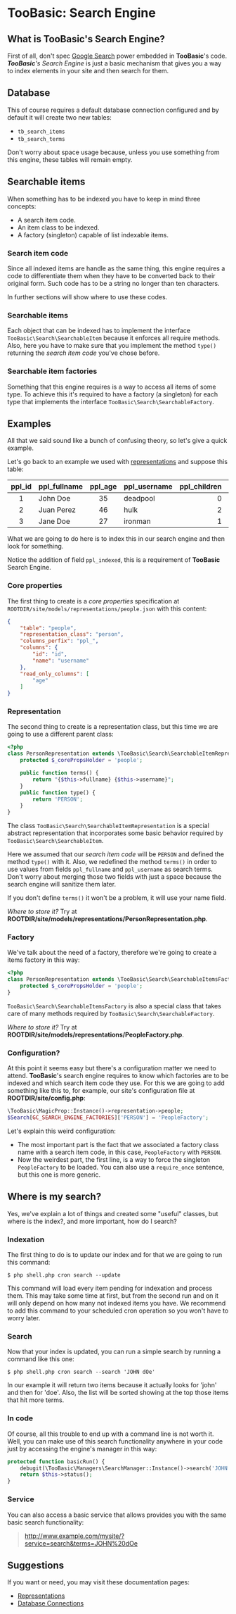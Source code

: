 # TooBasic: Search Engine
## What is __TooBasic__'s Search Engine?
First of all, don't spec [Google Search](https://goo.gl/DCbLr1) power embedded in
__TooBasic__'s code.
*__TooBasic__'s Search Engine* is just a basic mechanism that gives you a way to
index elements in your site and then search for them.

## Database
This of course requires a default database connection configured and by default it
will create two new tables:

* `tb_search_items`
* `tb_search_terms`

Don't worry about space usage because, unless you use something from this engine,
these tables will remain empty.

## Searchable items
When something has to be indexed you have to keep in mind three concepts:

* A search item code.
* An item class to be indexed.
* A factory (singleton) capable of list indexable items.

### Search item code
Since all indexed items are handle as the same thing, this engine requires a code
to differentiate them when they have to be converted back to their original form.
Such code has to be a string no longer than ten characters.

In further sections will show where to use these codes.

### Searchable items
Each object that can be indexed has to implement the interface
`TooBasic\Search\SearchableItem` because it enforces all require methods.
Also, here you have to make sure that you implement the method `type()` returning
the _search item code_ you've chose before.

### Searchable item factories
Something that this engine requires is a way to access all items of some type.
To achieve this it's required to have a factory (a singleton) for each type that
implements the interface `TooBasic\Search\SearchableFactory`.

## Examples
All that we said sound like a bunch of confusing theory, so let's give a quick
example.

Let's go back to an example we used with [representations](representations.md) and
suppose this table:

| ppl_id | ppl_fullname | ppl_age | ppl_username | ppl_children | ppl_indexed |
|:------:|--------------|:-------:|--------------|-------------:|:-----------:|
|   1    | John Doe     |   35    | deadpool     |            0 |      N      |
|   2    | Juan Perez   |   46    | hulk         |            2 |      N      |
|   3    | Jane Doe     |   27    | ironman      |            1 |      N      |

What we are going to do here is to index this in our search engine and then look
for something.

Notice the addition of field `ppl_indexed`, this is a requirement of __TooBasic__
Search Engine.

### Core properties
The first thing to create is a _core properties_ specification at
`ROOTDIR/site/models/representations/people.json` with this content:
```json
{
	"table": "people",
	"representation_class": "person",
	"columns_perfix": "ppl_",
	"columns": {
		"id": "id",
		"name": "username"
	},
	"read_only_columns": [
		"age"
	]
}
```

### Representation
The second thing to create is a representation class, but this time we are going
to use a different parent class:
```php
<?php
class PersonRepresentation extends \TooBasic\Search\SearchableItemRepresentation {
	protected $_corePropsHolder = 'people';

	public function terms() {
		return "{$this->fullname} {$this->username}";
	}
	public function type() {
		return 'PERSON';
	}
}
```
The class `TooBasic\Search\SearchableItemRepresentation` is a special abstract
representation that incorporates some basic behavior required by
`TooBasic\Search\SearchableItem`.

Here we assumed that our _search item code_ will be `PERSON` and defined the
method `type()` with it.
Also, we redefined the method `terms()` in order to use values from fields
`ppl_fullname` and `ppl_username` as search terms.
Don't worry about merging those two fields with just a space because the search
engine will sanitize them later.

If you don't define `terms()` it won't be a problem, it will use your name field.

_Where to store it?_
Try at __ROOTDIR/site/models/representations/PersonRepresentation.php__.

### Factory
We've talk about the need of a factory, therefore we're going to create a items
factory in this way:
```php
<?php
class PersonRepresentation extends \TooBasic\Search\SearchableItemsFactory {
	protected $_corePropsHolder = 'people';
}
```
`TooBasic\Search\SearchableItemsFactory` is also a special class that takes care
of many methods required by `TooBasic\Search\SearchableFactory`.

_Where to store it?_
Try at __ROOTDIR/site/models/representations/PeopleFactory.php__.

### Configuration?
At this point it seems easy but there's a configuration matter we need to attend.
__TooBasic__'s search engine requires to know which factories are to be indexed
and which search item code they use.
For this we are going to add something like this to, for example, our site's
configuration file at __ROOTDIR/site/config.php__:
```php
\TooBasic\MagicProp::Instance()->representation->people;
$Search[GC_SEARCH_ENGINE_FACTORIES]['PERSON'] = 'PeopleFactory';
```
Let's explain this weird configuration:

* The most important part is the fact that we associated a factory class name with
a search item code, in this case, `PeopleFactory` with `PERSON`.
* Now the weirdest part, the first line, is a way to force the singleton
`PeopleFactory` to be loaded. You can also use a `require_once` sentence, but this
one is more generic.

## Where is my search?
Yes, we've explain a lot of things and created some "useful" classes, but where is
the index?, and more important, how do I search?

### Indexation
The first thing to do is to update our index and for that we are going to run this
command:
```text
$ php shell.php cron search --update
```
This command will load every item pending for indexation and process them.
This may take some time at first, but from the second run and on it will only
depend on how many not indexed items you have.
We recommend to add this command to your scheduled cron operation so you won't
have to worry later.

### Search
Now that your index is updated, you can run a simple search by running a command
like this one:
```text
$ php shell.php cron search --search 'JOHN dOe'
```
In our example it will return two items because it actually looks for 'john' and
then for 'doe'. Also, the list will be sorted showing at the top those items that
hit more terms.

### In code
Of course, all this trouble to end up with a command line is not worth it.
Well, you can make use of this search functionality anywhere in your code just by
accessing the engine's manager in this way:
```php
protected function basicRun() {
	debugit(\TooBasic\Managers\SearchManager::Instance()->search('JOHN dOe'), true);
	return $this->status();
}
```
### Service
You can also access a basic service that allows provides you with the same basic
search functionality:

>http://www.example.com/mysite/?service=search&terms=JOHN%20dOe

## Suggestions
If you want or need, you may visit these documentation pages:

* [Representations](representations.md)
* [Database Connections](databases.md)

<!--:GBSUMMARY:Tools:3:Search Engine:-->
